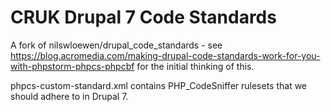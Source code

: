 # CRUK Drupal 7 Code Standards

A fork of nilswloewen/drupal_code_standards - see https://blog.acromedia.com/making-drupal-code-standards-work-for-you-with-phpstorm-phpcs-phpcbf for the initial thinking of this.

phpcs-custom-standard.xml contains PHP_CodeSniffer rulesets that we should adhere to in Drupal 7.
